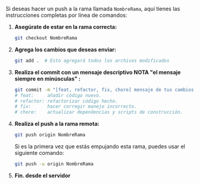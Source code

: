 Si deseas hacer un push a la rama llamada `NombreRama`, aquí tienes las instrucciones completas por línea de comandos:

1. **Asegúrate de estar en la rama correcta:**
   ```bash
   git checkout NombreRama
   ```

2. **Agrega los cambios que deseas enviar:**
   ```bash
   git add .  # Esto agregará todos los archivos modificados
   ```

3. **Realiza el commit con un mensaje descriptivo NOTA "el mensaje siempre en minúsculas" :**
   ```bash
   git commit -m "[feat, refactor, fix, chore] mensaje de tus cambios siempre en minúsculas.  "
   # feat:     añadir código nuevo.
   # refactor: refactorizar código hecho.
   # fix:      hacer corregir manejo incorrecto.
   # chore:    actualizar dependencias y scripts de construcción.
   ```

4. **Realiza el push a la rama remota:**
   ```bash
   git push origin NombreRama
   ```

   Si es la primera vez que estás empujando esta rama, puedes usar el siguiente comando:
   ```bash
   git push -u origin NombreRama
   ```
5. **Fin. desde el servidor**
